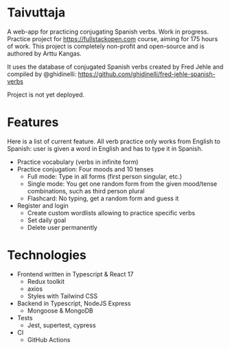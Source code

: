 # Taivuttaja

A web-app for practicing conjugating Spanish verbs. Work in progress. Practice project for https://fullstackopen.com course, aiming for 175 hours of work. This project is completely non-profit and open-source and is authored by Arttu Kangas.

It uses the database of conjugated Spanish verbs created by Fred Jehle and compiled by @ghidinelli: https://github.com/ghidinelli/fred-jehle-spanish-verbs

Project is not yet deployed.

# Features

Here is a list of current feature. All verb practice only works from English to Spanish: user is given a word in English and has to type it in Spanish.

+ Practice vocabulary (verbs in infinite form)
+ Practice conjugation: Four moods and 10 tenses
  + Full mode: Type in all forms (first person singular, etc.)
  + Single mode: You get one random form from the given mood/tense combinations, such as third person plural
  + Flashcard: No typing, get a random form and guess it
+ Register and login
  + Create custom wordlists allowing to practice specific verbs
  + Set daily goal
  + Delete user permanently

# Technologies

+ Frontend written in Typescript & React 17
  + Redux toolkit
  + axios
  + Styles with Tailwind CSS
+ Backend in Typescript, NodeJS Express
  + Mongoose & MongoDB
+ Tests
  + Jest, supertest, cypress
+ CI
  + GitHub Actions
